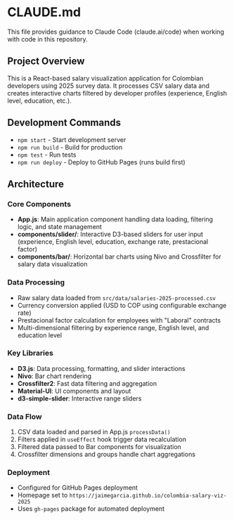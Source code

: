 # CLAUDE.md

This file provides guidance to Claude Code (claude.ai/code) when working with code in this repository.

## Project Overview

This is a React-based salary visualization application for Colombian developers using 2025 survey data. It processes CSV salary data and creates interactive charts filtered by developer profiles (experience, English level, education, etc.).

## Development Commands

- `npm start` - Start development server
- `npm run build` - Build for production 
- `npm test` - Run tests
- `npm run deploy` - Deploy to GitHub Pages (runs build first)

## Architecture

### Core Components
- **App.js**: Main application component handling data loading, filtering logic, and state management
- **components/slider/**: Interactive D3-based sliders for user input (experience, English level, education, exchange rate, prestacional factor)
- **components/bar/**: Horizontal bar charts using Nivo and Crossfilter for salary data visualization

### Data Processing
- Raw salary data loaded from `src/data/salaries-2025-processed.csv`
- Currency conversion applied (USD to COP using configurable exchange rate)
- Prestacional factor calculation for employees with "Laboral" contracts
- Multi-dimensional filtering by experience range, English level, and education level

### Key Libraries
- **D3.js**: Data processing, formatting, and slider interactions
- **Nivo**: Bar chart rendering
- **Crossfilter2**: Fast data filtering and aggregation
- **Material-UI**: UI components and layout
- **d3-simple-slider**: Interactive range sliders

### Data Flow
1. CSV data loaded and parsed in App.js `processData()`
2. Filters applied in `useEffect` hook trigger data recalculation
3. Filtered data passed to Bar components for visualization
4. Crossfilter dimensions and groups handle chart aggregations

### Deployment
- Configured for GitHub Pages deployment
- Homepage set to `https://jaimegarcia.github.io/colombia-salary-viz-2025`
- Uses `gh-pages` package for automated deployment